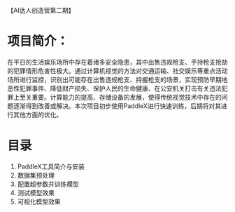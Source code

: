 【AI达人创造营第二期】
# 项目简介：
在平日的生活娱乐场所中存在着诸多安全隐患，其中出售违规枪支、手持枪支抢劫的犯罪情形危害性极大。通过计算机视觉的方法对交通运输、社交娱乐等重点活动场所进行监控，识别出可能存在出售违规枪支、持握枪支的场景，实现预防早期地恶性犯罪事件、降低财产损失、保护人民的生命健康、在公安机关打击有关违法犯罪上至关重要。计算能力的提高、存储设备的发展，使得传统视觉技术中存在的问题逐渐得到改善或解决。本次项目初步使用PaddleX进行快速训练，后期将对其进行其他方面的优化。
# 目录
1. PaddleX工具简介与安装
1. 数据集预处理	
1. 配置超参数并训练模型
1. 测试模型效果
1. 可视化模型效果

